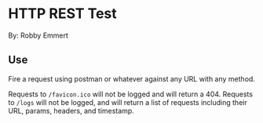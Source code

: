 # HTTP REST Test
By: Robby Emmert

## Use
Fire a request using postman or whatever against any URL with any method.

Requests to `/favicon.ico` will not be logged and will return a 404.
Requests to `/logs` will not be logged, and will return a list of requests including their URL, params, headers, and timestamp.